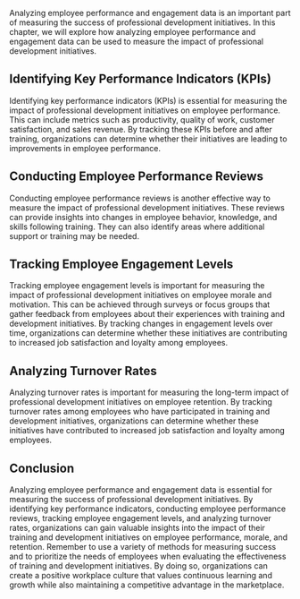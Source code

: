 
Analyzing employee performance and engagement data is an important part of measuring the success of professional development initiatives. In this chapter, we will explore how analyzing employee performance and engagement data can be used to measure the impact of professional development initiatives.

Identifying Key Performance Indicators (KPIs)
---------------------------------------------

Identifying key performance indicators (KPIs) is essential for measuring the impact of professional development initiatives on employee performance. This can include metrics such as productivity, quality of work, customer satisfaction, and sales revenue. By tracking these KPIs before and after training, organizations can determine whether their initiatives are leading to improvements in employee performance.

Conducting Employee Performance Reviews
---------------------------------------

Conducting employee performance reviews is another effective way to measure the impact of professional development initiatives. These reviews can provide insights into changes in employee behavior, knowledge, and skills following training. They can also identify areas where additional support or training may be needed.

Tracking Employee Engagement Levels
-----------------------------------

Tracking employee engagement levels is important for measuring the impact of professional development initiatives on employee morale and motivation. This can be achieved through surveys or focus groups that gather feedback from employees about their experiences with training and development initiatives. By tracking changes in engagement levels over time, organizations can determine whether these initiatives are contributing to increased job satisfaction and loyalty among employees.

Analyzing Turnover Rates
------------------------

Analyzing turnover rates is important for measuring the long-term impact of professional development initiatives on employee retention. By tracking turnover rates among employees who have participated in training and development initiatives, organizations can determine whether these initiatives have contributed to increased job satisfaction and loyalty among employees.

Conclusion
----------

Analyzing employee performance and engagement data is essential for measuring the success of professional development initiatives. By identifying key performance indicators, conducting employee performance reviews, tracking employee engagement levels, and analyzing turnover rates, organizations can gain valuable insights into the impact of their training and development initiatives on employee performance, morale, and retention. Remember to use a variety of methods for measuring success and to prioritize the needs of employees when evaluating the effectiveness of training and development initiatives. By doing so, organizations can create a positive workplace culture that values continuous learning and growth while also maintaining a competitive advantage in the marketplace.
